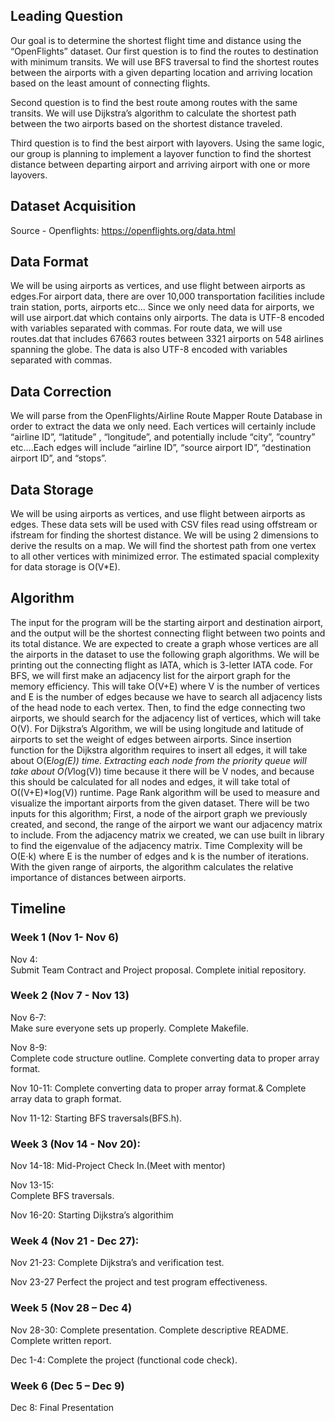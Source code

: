 ## Leading Question 
Our goal is to determine the shortest flight time and distance using the “OpenFlights” dataset.
Our first question is to find the routes to destination with minimum transits. 
We will use BFS traversal to find the shortest routes between the airports with a given departing location and arriving location based on the least amount of connecting flights. 

Second question is to find the best route among routes with the same transits.
We will use Dijkstra’s algorithm to calculate the shortest path between the two airports based on the shortest distance traveled. 

Third question is to find the best airport with layovers. 
Using the same logic, our group is planning to implement a layover function to find the shortest distance between departing airport and arriving airport with one or more layovers. 
 

## Dataset Acquisition
Source - Openflights: https://openflights.org/data.html 

## Data Format
We will be using airports as vertices, and use flight between airports as edges.For airport data, there are over 10,000 transportation facilities include train station, ports, airports etc… Since we only need data for airports, we will use airport.dat which contains only airports. The data is UTF-8 encoded with variables separated with commas. For route data, we will use routes.dat that includes 67663 routes between 3321 airports on 548 airlines spanning the globe. The data is also  UTF-8 encoded with variables separated with commas.

## Data Correction
 We will parse from the OpenFlights/Airline Route Mapper Route Database in order to extract the data we only need. Each vertices will certainly include “airline ID”, “latitude” , “longitude”, and potentially include “city”, ”country” etc….Each edges will include “airline ID”, “source airport ID”, “destination airport ID”, and “stops”. 

## Data Storage
 We will be using airports as vertices, and use flight between airports as edges. These data sets will be used with CSV files read using offstream or ifstream for finding the shortest distance. We will be using 2 dimensions to derive the results on a map. We will find the shortest path from one vertex to all other vertices with minimized error. The estimated spacial complexity for data storage is O(V*E).

## Algorithm 
 The input for the program will be the starting airport and destination airport, and the output will be the shortest connecting flight between two points and its total distance. We are expected to create a graph whose vertices are all the airports in the dataset to use the following graph algorithms. We will be printing out the connecting flight as IATA, which is 3-letter IATA code.
For BFS, we will first make an adjacency list for the airport graph for the memory efficiency. This will take O(V+E) where V is the number of vertices and E is the number of edges because we have to search all adjacency lists of the head node to each vertex. Then, to find the edge connecting two airports, we should search for the adjacency list of vertices, which will take O(V).
For Dijkstra’s Algorithm, we will be using longitude and latitude of airports to set the weight of edges between airports. Since insertion function for the Dijkstra algorithm requires to insert all edges, it will take about O(E*log(E)) time. Extracting each node from the priority queue will take about O(V*log(V)) time because it there will be V nodes, and because this should be calculated for all nodes and edges, it will take total of O((V+E)*log(V)) runtime. 
Page Rank algorithm will be used to measure and visualize the important airports from the given dataset. There will be two inputs for this algorithm; First, a node of the airport graph we previously created, and second, the range of the airport we want our adjacency matrix to include. From the adjacency matrix we created, we can use built in library to find the eigenvalue of the adjacency matrix.
Time Complexity will be O(E⋅k) where E is the number of edges and k is the number of iterations. With the given range of airports, the algorithm calculates the relative importance of distances between airports. 

## Timeline
### Week 1 (Nov 1- Nov 6)
Nov 4:      
Submit Team Contract and Project proposal.
Complete initial repository.
 
### Week 2 (Nov 7 - Nov 13)
Nov 6-7:  
Make sure everyone sets up properly. Complete Makefile.
 
Nov 8-9:  
Complete code structure outline.
Complete converting data to proper array format.
 
Nov 10-11:
Complete converting data to proper array format.& Complete array data to graph format.
 
Nov 11-12:
Starting BFS traversals(BFS.h).
 
### Week 3 (Nov 14 - Nov 20):
Nov 14-18:
Mid-Project Check In.(Meet with mentor)
 
Nov 13-15:  
Complete BFS traversals.
 
Nov 16-20: 
Starting Dijkstra’s algorithim
 
### Week 4 (Nov 21 - Dec 27):
Nov 21-23:
Complete Dijkstra’s and verification test.
 
Nov 23-27
Perfect the project and test program effectiveness.
 
### Week 5 (Nov 28 – Dec 4)
Nov 28-30:
Complete presentation.
Complete descriptive README.
Complete written report.
 
Dec 1-4:
Complete the project (functional code check).
 
### Week 6 (Dec 5 – Dec 9)
Dec 8:
Final Presentation
